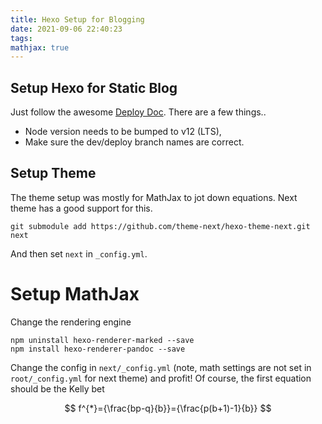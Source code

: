```yaml
---
title: Hexo Setup for Blogging
date: 2021-09-06 22:40:23
tags:
mathjax: true
---
```


## Setup Hexo for Static Blog
Just follow the awesome [Deploy Doc](https://hexo.io/docs/github-pages.html). There are a few things..
* Node version needs to be bumped to v12 (LTS),
* Make sure the dev/deploy branch names are correct.

## Setup Theme
The theme setup was mostly for MathJax to jot down equations. Next theme has a good support for this.

```
git submodule add https://github.com/theme-next/hexo-theme-next.git next
```

And then set `next` in `_config.yml`.

# Setup MathJax
Change the rendering engine
```
npm uninstall hexo-renderer-marked --save 
npm install hexo-renderer-pandoc --save
```

Change the config in `next/_config.yml` (note, math settings are not set in `root/_config.yml` for next theme) and profit! Of course, the first equation should be the Kelly bet 

$$ f^{*}={\frac{bp-q}{b}}={\frac{p(b+1)-1}{b}} $$
